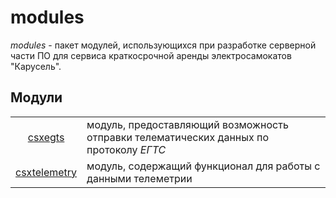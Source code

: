 # modules

*modules* - пакет модулей, использующихся при разработке серверной части ПО для сервиса краткосрочной аренды электросамокатов "Карусель".

## Модули
|     |    |
|:---:|:---|
| [csxegts](csxegts/README.md "Перейти к описанию модуля 'csxegts'") | модуль, предоставляющий возможность отправки телематических данных по протоколу *ЕГТС* |
| [csxtelemetry](csxtelemetry/README.md "Перейти к описанию модуля 'csxtelemetry'") | модуль, содержащий функционал для работы с данными телеметрии |
